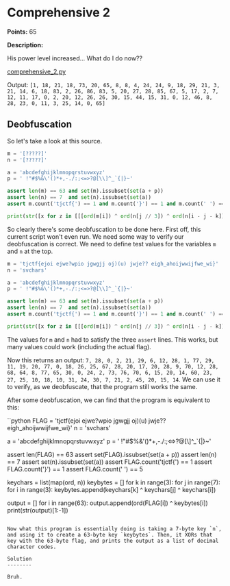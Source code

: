 Comprehensive 2
===============

**Points:** 65

**Description:** 

His power level increased... What do I do now??

[comprehensive_2.py](comprehensive_2.py)

Output: `[1, 18, 21, 18, 73, 20, 65, 8, 8, 4, 24, 24, 9, 18, 29, 21, 3, 21, 14, 6, 18, 83, 2, 26, 86, 83, 5, 20, 27, 28, 85, 67, 5, 17, 2, 7, 12, 11, 17, 0, 2, 20, 12, 26, 26, 30, 15, 44, 15, 31, 0, 12, 46, 8, 28, 23, 0, 11, 3, 25, 14, 0, 65]`

Deobfuscation
-------------

So let's take a look at this source.

```python
m = '[?????]'
n = '[?????]'

a = 'abcdefghijklmnopqrstuvwxyz'
p = ' !"#$%&\'()*+,-./:;<=>?@[\\]^_`{|}~'

assert len(m) == 63 and set(m).issubset(set(a + p))
assert len(n) == 7  and set(n).issubset(set(a))
assert m.count('tjctf{') == 1 and m.count('}') == 1 and m.count(' ') == 5

print(str([x for z in [[[ord(m[i]) ^ ord(n[j // 3]) ^ ord(n[i - j - k]) ^ ord(n[k // 21]) for i in range(j + k, j + k + 3)] for j in range (0, 21, 3)] for k in range(0, len(m), 21)] for y in z for x in y])[1:-1])
```

So clearly there's some deobfuscation to be done here. First off, this current script won't even run. We need some way to verify our deobfuscation is correct. We need to define test values for the variables `m` and `n` at the top.

```python
m = 'tjctf{ejoi ejwe?wpio jgwgjj oj)(u) jwje?? eigh_ahoijwwijfwe_wi}'
n = 'svchars'

a = 'abcdefghijklmnopqrstuvwxyz'
p = ' !"#$%&\'()*+,-./:;<=>?@[\\]^_`{|}~'

assert len(m) == 63 and set(m).issubset(set(a + p))
assert len(n) == 7  and set(n).issubset(set(a))
assert m.count('tjctf{') == 1 and m.count('}') == 1 and m.count(' ') == 5

print(str([x for z in [[[ord(m[i]) ^ ord(n[j // 3]) ^ ord(n[i - j - k]) ^ ord(n[k // 21]) for i in range(j + k, j + k + 3)] for j in range (0, 21, 3)] for k in range(0, len(m), 21)] for y in z for x in y])[1:-1])
```

The values for `m` and `n` had to satisfy the three `assert` lines. This works, but many values could work (including the actual flag).

Now this returns an output: `7, 28, 0, 2, 21, 29, 6, 12, 28, 1, 77, 29, 11, 19, 20, 77, 0, 18, 26, 25, 67, 28, 20, 17, 20, 28, 9, 70, 12, 28, 68, 64, 8, 77, 65, 30, 0, 24, 2, 73, 76, 70, 6, 15, 20, 14, 60, 23, 27, 25, 10, 18, 10, 31, 24, 30, 7, 21, 2, 45, 20, 15, 14`. We can use it to verify, as we deobfuscate, that the program still works the same.

After some deobfuscation, we can find that the program is equivalent to this:

``python
FLAG = 'tjctf{ejoi ejwe?wpio jgwgjj oj)(u) jwje?? eigh_ahoijwwijfwe_wi}'
n = 'svchars'

a = 'abcdefghijklmnopqrstuvwxyz'
p = ' !"#$%&\'()*+,-./:;<=>?@[\\]^_`{|}~'

assert len(FLAG) == 63
assert set(FLAG).issubset(set(a + p))
assert len(n) == 7
assert set(n).issubset(set(a))
assert FLAG.count('tjctf{') == 1
assert FLAG.count('}') == 1
assert FLAG.count(' ') == 5


keychars = list(map(ord, n))
keybytes = []
for k in range(3):
    for j in range(7):
        for i in range(3):
            keybytes.append(keychars[k] ^ keychars[j] ^ keychars[i])

output = []
for i in range(63):
    output.append(ord(FLAG[i]) ^ keybytes[i])
print(str(output)[1:-1])
```

Now what this program is essentially doing is taking a 7-byte key `n`, and using it to create a 63-byte key `keybytes`. Then, it XORs that key with the 63-byte flag, and prints the output as a list of decimal character codes.

Solution
--------

Bruh.
